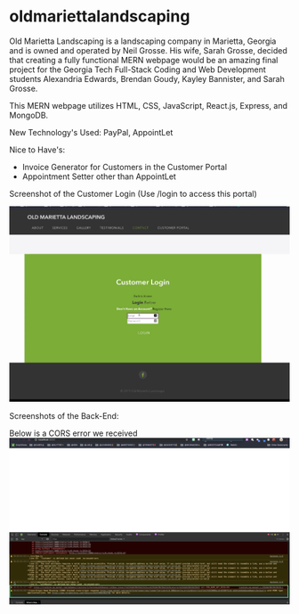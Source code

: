 # oldmariettalandscaping

Old Marietta Landscaping is a landscaping company in Marietta, Georgia and is owned and operated by Neil Grosse. His wife, Sarah Grosse, decided that creating a fully functional MERN webpage would be an amazing final project for the Georgia Tech Full-Stack Coding and Web Development students Alexandria Edwards, Brendan Goudy, Kayley Bannister, and Sarah Grosse.

This MERN webpage utilizes HTML, CSS, JavaScript, React.js, Express, and MongoDB.

New Technology's Used: PayPal, AppointLet

Nice to Have's: 
- Invoice Generator for Customers in the Customer Portal
- Appointment Setter other than AppointLet


Screenshot of the Customer Login
(Use /login to access this portal)

![Customer Login](customerlogin.png)

Screenshots of the Back-End:

Below is a CORS error we received
![CORS ERROR](image.png)



